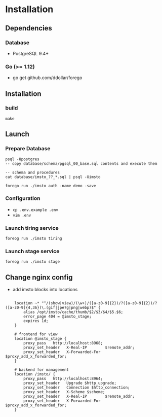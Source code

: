 # Installation

## Dependencies

### Database

* PostgreSQL 9.4+

### Go (>= 1.12)

- go get github.com/ddollar/forego

## Installation

### build

    make


## Launch

### Prepare Database

~~~
psql -Upostgres
-- copy database/schema/pgsql_00_base.sql contents and execute them

-- schema and procedures
cat database/imsto_??_*.sql | psql -Uimsto

forego run ./imsto auth -name demo -save
~~~

### Configuration
- `cp .env.example .env`
- `vim .env`

### Launch tiring service
~~~
foreog run ./imsto tiring
~~~


### Launch stage service
~~~
foreog run ./imsto stage
~~~

## Change nginx config

- add imsto blocks into locations

~~~

	location ~* "^/(show|view)/(\w+)/([a-z0-9]{2})/?([a-z0-9]{2})/?([a-z0-9]{4,36})\.(gif|jpe?g|png|webp)$" {
		alias /opt/imsto/cache/thumb/$2/$3/$4/$5.$6;
		error_page 404 = @imsto_stage;
		expires 1d;
	}

	# frontend for view
	location @imsto_stage {
		proxy_pass   http://localhost:8968;
		proxy_set_header   X-Real-IP        $remote_addr;
		proxy_set_header   X-Forwarded-For  $proxy_add_x_forwarded_for;
	}

	# backend for management
	location /imsto/ {
		proxy_pass   http://localhost:8964;
        proxy_set_header   Upgrade $http_upgrade;
        proxy_set_header   Connection $http_connection;
        proxy_set_header   X-Scheme $scheme;
        proxy_set_header   X-Real-IP        $remote_addr;
        proxy_set_header   X-Forwarded-For  $proxy_add_x_forwarded_for;
	}

~~~

